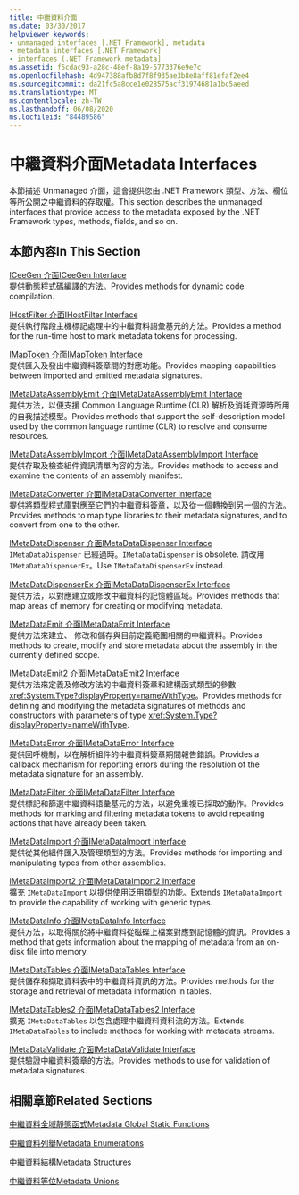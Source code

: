 ```yaml
---
title: 中繼資料介面
ms.date: 03/30/2017
helpviewer_keywords:
- unmanaged interfaces [.NET Framework], metadata
- metadata interfaces [.NET Framework]
- interfaces (.NET Framework metadata]
ms.assetid: f5cdac93-a28c-48ef-8a19-5773376e9e7c
ms.openlocfilehash: 4d947388afb8d7f8f935ae3b8e8aff81efaf2ee4
ms.sourcegitcommit: da21fc5a8cce1e028575acf31974681a1bc5aeed
ms.translationtype: MT
ms.contentlocale: zh-TW
ms.lasthandoff: 06/08/2020
ms.locfileid: "84489586"
---
```

# <a name="metadata-interfaces"></a><span data-ttu-id="caa6d-102">中繼資料介面</span><span class="sxs-lookup"><span data-stu-id="caa6d-102">Metadata Interfaces</span></span>
<span data-ttu-id="caa6d-103">本節描述 Unmanaged 介面，這會提供您由 .NET Framework 類型、方法、欄位等所公開之中繼資料的存取權。</span><span class="sxs-lookup"><span data-stu-id="caa6d-103">This section describes the unmanaged interfaces that provide access to the metadata exposed by the .NET Framework types, methods, fields, and so on.</span></span>  
  
## <a name="in-this-section"></a><span data-ttu-id="caa6d-104">本節內容</span><span class="sxs-lookup"><span data-stu-id="caa6d-104">In This Section</span></span>  
 [<span data-ttu-id="caa6d-105">ICeeGen 介面</span><span class="sxs-lookup"><span data-stu-id="caa6d-105">ICeeGen Interface</span></span>](iceegen-interface.md)  
 <span data-ttu-id="caa6d-106">提供動態程式碼編譯的方法。</span><span class="sxs-lookup"><span data-stu-id="caa6d-106">Provides methods for dynamic code compilation.</span></span>  
  
 [<span data-ttu-id="caa6d-107">IHostFilter 介面</span><span class="sxs-lookup"><span data-stu-id="caa6d-107">IHostFilter Interface</span></span>](ihostfilter-interface.md)  
 <span data-ttu-id="caa6d-108">提供執行階段主機標記處理中的中繼資料語彙基元的方法。</span><span class="sxs-lookup"><span data-stu-id="caa6d-108">Provides a method for the run-time host to mark metadata tokens for processing.</span></span>  
  
 [<span data-ttu-id="caa6d-109">IMapToken 介面</span><span class="sxs-lookup"><span data-stu-id="caa6d-109">IMapToken Interface</span></span>](imaptoken-interface.md)  
 <span data-ttu-id="caa6d-110">提供匯入及發出中繼資料簽章間的對應功能。</span><span class="sxs-lookup"><span data-stu-id="caa6d-110">Provides mapping capabilities between imported and emitted metadata signatures.</span></span>  
  
 [<span data-ttu-id="caa6d-111">IMetaDataAssemblyEmit 介面</span><span class="sxs-lookup"><span data-stu-id="caa6d-111">IMetaDataAssemblyEmit Interface</span></span>](imetadataassemblyemit-interface.md)  
 <span data-ttu-id="caa6d-112">提供方法，以便支援 Common Language Runtime (CLR) 解析及消耗資源時所用的自我描述模型。</span><span class="sxs-lookup"><span data-stu-id="caa6d-112">Provides methods that support the self-description model used by the common language runtime (CLR) to resolve and consume resources.</span></span>  
  
 [<span data-ttu-id="caa6d-113">IMetaDataAssemblyImport 介面</span><span class="sxs-lookup"><span data-stu-id="caa6d-113">IMetaDataAssemblyImport Interface</span></span>](imetadataassemblyimport-interface.md)  
 <span data-ttu-id="caa6d-114">提供存取及檢查組件資訊清單內容的方法。</span><span class="sxs-lookup"><span data-stu-id="caa6d-114">Provides methods to access and examine the contents of an assembly manifest.</span></span>  
  
 [<span data-ttu-id="caa6d-115">IMetaDataConverter 介面</span><span class="sxs-lookup"><span data-stu-id="caa6d-115">IMetaDataConverter Interface</span></span>](imetadataconverter-interface.md)  
 <span data-ttu-id="caa6d-116">提供將類型程式庫對應至它們的中繼資料簽章，以及從一個轉換到另一個的方法。</span><span class="sxs-lookup"><span data-stu-id="caa6d-116">Provides methods to map type libraries to their metadata signatures, and to convert from one to the other.</span></span>  
  
 [<span data-ttu-id="caa6d-117">IMetaDataDispenser 介面</span><span class="sxs-lookup"><span data-stu-id="caa6d-117">IMetaDataDispenser Interface</span></span>](imetadatadispenser-interface.md)  
 <span data-ttu-id="caa6d-118">`IMetaDataDispenser` 已經過時。</span><span class="sxs-lookup"><span data-stu-id="caa6d-118">`IMetaDataDispenser` is obsolete.</span></span> <span data-ttu-id="caa6d-119">請改用 `IMetaDataDispenserEx`。</span><span class="sxs-lookup"><span data-stu-id="caa6d-119">Use `IMetaDataDispenserEx` instead.</span></span>  
  
 [<span data-ttu-id="caa6d-120">IMetaDataDispenserEx 介面</span><span class="sxs-lookup"><span data-stu-id="caa6d-120">IMetaDataDispenserEx Interface</span></span>](imetadatadispenserex-interface.md)  
 <span data-ttu-id="caa6d-121">提供方法，以對應建立或修改中繼資料的記憶體區域。</span><span class="sxs-lookup"><span data-stu-id="caa6d-121">Provides methods that map areas of memory for creating or modifying metadata.</span></span>  
  
 [<span data-ttu-id="caa6d-122">IMetaDataEmit 介面</span><span class="sxs-lookup"><span data-stu-id="caa6d-122">IMetaDataEmit Interface</span></span>](imetadataemit-interface.md)  
 <span data-ttu-id="caa6d-123">提供方法來建立、 修改和儲存與目前定義範圍相關的中繼資料。</span><span class="sxs-lookup"><span data-stu-id="caa6d-123">Provides methods to create, modify and store metadata about the assembly in the currently defined scope.</span></span>  
  
 [<span data-ttu-id="caa6d-124">IMetaDataEmit2 介面</span><span class="sxs-lookup"><span data-stu-id="caa6d-124">IMetaDataEmit2 Interface</span></span>](imetadataemit2-interface.md)  
 <span data-ttu-id="caa6d-125">提供方法來定義及修改方法的中繼資料簽章和建構函式類型的參數 <xref:System.Type?displayProperty=nameWithType>。</span><span class="sxs-lookup"><span data-stu-id="caa6d-125">Provides methods for defining and modifying the metadata signatures of methods and constructors with parameters of type <xref:System.Type?displayProperty=nameWithType>.</span></span>  
  
 [<span data-ttu-id="caa6d-126">IMetaDataError 介面</span><span class="sxs-lookup"><span data-stu-id="caa6d-126">IMetaDataError Interface</span></span>](imetadataerror-interface.md)  
 <span data-ttu-id="caa6d-127">提供回呼機制，以在解析組件的中繼資料簽章期間報告錯誤。</span><span class="sxs-lookup"><span data-stu-id="caa6d-127">Provides a callback mechanism for reporting errors during the resolution of the metadata signature for an assembly.</span></span>  
  
 [<span data-ttu-id="caa6d-128">IMetaDataFilter 介面</span><span class="sxs-lookup"><span data-stu-id="caa6d-128">IMetaDataFilter Interface</span></span>](imetadatafilter-interface.md)  
 <span data-ttu-id="caa6d-129">提供標記和篩選中繼資料語彙基元的方法，以避免重複已採取的動作。</span><span class="sxs-lookup"><span data-stu-id="caa6d-129">Provides methods for marking and filtering metadata tokens to avoid repeating actions that have already been taken.</span></span>  
  
 [<span data-ttu-id="caa6d-130">IMetaDataImport 介面</span><span class="sxs-lookup"><span data-stu-id="caa6d-130">IMetaDataImport Interface</span></span>](imetadataimport-interface.md)  
 <span data-ttu-id="caa6d-131">提供從其他組件匯入及管理類型的方法。</span><span class="sxs-lookup"><span data-stu-id="caa6d-131">Provides methods for importing and manipulating types from other assemblies.</span></span>  
  
 [<span data-ttu-id="caa6d-132">IMetaDataImport2 介面</span><span class="sxs-lookup"><span data-stu-id="caa6d-132">IMetaDataImport2 Interface</span></span>](imetadataimport2-interface.md)  
 <span data-ttu-id="caa6d-133">擴充 `IMetaDataImport` 以提供使用泛用類型的功能。</span><span class="sxs-lookup"><span data-stu-id="caa6d-133">Extends `IMetaDataImport` to provide the capability of working with generic types.</span></span>  
  
 [<span data-ttu-id="caa6d-134">IMetaDataInfo 介面</span><span class="sxs-lookup"><span data-stu-id="caa6d-134">IMetaDataInfo Interface</span></span>](imetadatainfo-interface.md)  
 <span data-ttu-id="caa6d-135">提供方法，以取得關於將中繼資料從磁碟上檔案對應到記憶體的資訊。</span><span class="sxs-lookup"><span data-stu-id="caa6d-135">Provides a method that gets information about the mapping of metadata from an on-disk file into memory.</span></span>  
  
 [<span data-ttu-id="caa6d-136">IMetaDataTables 介面</span><span class="sxs-lookup"><span data-stu-id="caa6d-136">IMetaDataTables Interface</span></span>](imetadatatables-interface.md)  
 <span data-ttu-id="caa6d-137">提供儲存和擷取資料表中的中繼資料資訊的方法。</span><span class="sxs-lookup"><span data-stu-id="caa6d-137">Provides methods for the storage and retrieval of metadata information in tables.</span></span>  
  
 [<span data-ttu-id="caa6d-138">IMetaDataTables2 介面</span><span class="sxs-lookup"><span data-stu-id="caa6d-138">IMetaDataTables2 Interface</span></span>](imetadatatables2-interface.md)  
 <span data-ttu-id="caa6d-139">擴充 `IMetaDataTables` 以包含處理中繼資料資料流的方法。</span><span class="sxs-lookup"><span data-stu-id="caa6d-139">Extends `IMetaDataTables` to include methods for working with metadata streams.</span></span>  
  
 [<span data-ttu-id="caa6d-140">IMetaDataValidate 介面</span><span class="sxs-lookup"><span data-stu-id="caa6d-140">IMetaDataValidate Interface</span></span>](imetadatavalidate-interface.md)  
 <span data-ttu-id="caa6d-141">提供驗證中繼資料簽章的方法。</span><span class="sxs-lookup"><span data-stu-id="caa6d-141">Provides methods to use for validation of metadata signatures.</span></span>  
  
## <a name="related-sections"></a><span data-ttu-id="caa6d-142">相關章節</span><span class="sxs-lookup"><span data-stu-id="caa6d-142">Related Sections</span></span>  
 [<span data-ttu-id="caa6d-143">中繼資料全域靜態函式</span><span class="sxs-lookup"><span data-stu-id="caa6d-143">Metadata Global Static Functions</span></span>](metadata-global-static-functions.md)  
  
 [<span data-ttu-id="caa6d-144">中繼資料列舉</span><span class="sxs-lookup"><span data-stu-id="caa6d-144">Metadata Enumerations</span></span>](metadata-enumerations.md)  
  
 [<span data-ttu-id="caa6d-145">中繼資料結構</span><span class="sxs-lookup"><span data-stu-id="caa6d-145">Metadata Structures</span></span>](metadata-structures.md)  
  
 [<span data-ttu-id="caa6d-146">中繼資料等位</span><span class="sxs-lookup"><span data-stu-id="caa6d-146">Metadata Unions</span></span>](metadata-unions.md)
